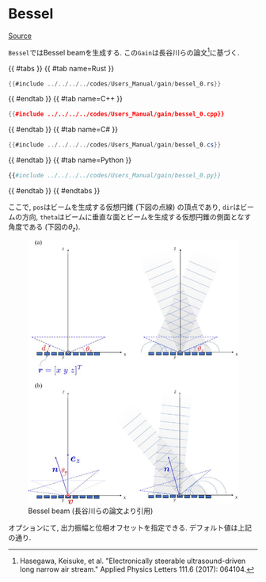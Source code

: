 # Bessel
[Source](https://github.com/shinolab/autd3-rs/blob/v32.0.1/autd3/src/datagram/gain/bessel.rs)

`Bessel`ではBessel beamを生成する.
この`Gain`は長谷川らの論文[^hasegawa2017]に基づく.

{{ #tabs }}
{{ #tab name=Rust }}
```rust
{{#include ../../../../codes/Users_Manual/gain/bessel_0.rs}}
```
{{ #endtab }}
{{ #tab name=C++ }}
```cpp
{{#include ../../../../codes/Users_Manual/gain/bessel_0.cpp}}
```
{{ #endtab }}
{{ #tab name=C# }}
```cs
{{#include ../../../../codes/Users_Manual/gain/bessel_0.cs}}
```
{{ #endtab }}
{{ #tab name=Python }}
```python
{{#include ../../../../codes/Users_Manual/gain/bessel_0.py}}
```
{{ #endtab }}
{{ #endtabs }}

ここで, `pos`はビームを生成する仮想円錐 (下図の点線) の頂点であり, `dir`はビームの方向, `theta`はビームに垂直な面とビームを生成する仮想円錐の側面となす角度である (下図の$\theta_z$).

<figure>
  <img src="../../../fig/Users_Manual/1.4985159.figures.online.f1.jpg"/>
  <figcaption>Bessel beam (長谷川らの論文より引用)</figcaption>
</figure>

オプションにて, 出力振幅と位相オフセットを指定できる.
デフォルト値は上記の通り.

[^hasegawa2017]: Hasegawa, Keisuke, et al. "Electronically steerable ultrasound-driven long narrow air stream." Applied Physics Letters 111.6 (2017): 064104.
